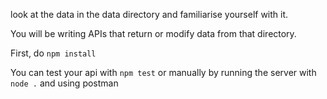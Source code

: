 look at the data in the data directory and familiarise yourself with it.

You will be writing APIs that return or modify data from that directory.

First, do `npm install`

You can test your api with `npm test` or manually by running the server with `node .` and using postman